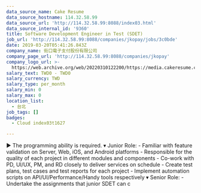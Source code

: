 ```yaml
---
data_source_name: Cake Resume
data_source_hostname: 114.32.58.99
data_source_url: 'http://114.32.58.99:8088/index03.html'
data_source_internal_id: '9360'
title: Software Development Engineer in Test (SDET)
job_url: 'http://114.32.58.99:8088/companies/jkopay/jobs/3c0bde'
date: 2019-03-20T05:41:26.843Z
company_name: 街口電子支付股份有限公司
company_page_url: 'http://114.32.58.99:8088/companies/jkopay'
company_logo_url: >-
  https://web.archive.org/web/20220310122200/https://media.cakeresume.com/image/upload/s--8SjzW5OA--/c_pad,fl_png8,h_200,w_200/v1627550721/oekx7czyjznjimizhtuc.png
salary_text: TWD0 - TWD0
salary_currency: TWD
salary_type: per_month
salary_min: 0
salary_max: 0
location_list:
  - 台北
job_tags: []
badges:
  - Cloud index03t1627

---
```


▶ The programming ability is required. ▾ Junior Role: - Familiar with feature validation on Server, Web, iOS, and Android platforms - Responsible for the quality of each project in different modules and components - Co-work with PD, UI/UX, PM, and RD closely to deliver services on schedule - Create test plans, test cases and test reports for each project - Implement automation scripts on API/UI/Performance/Handy tools respectively ▾ Senior Role: - Undertake the assignments that junior SDET can c